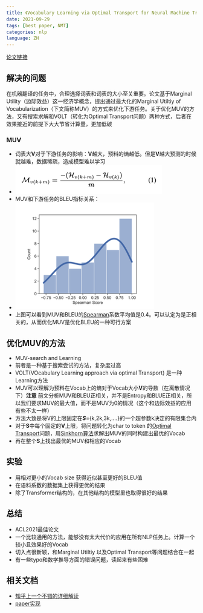 ```yaml
---
title: 《Vocabulary Learning via Optimal Transport for Neural Machine Translation》
date: 2021-09-29
tags: [best paper, NMT]
categories: nlp
language: ZH
---
```


[论文链接](https://arxiv.org/abs/2012.15671)

## 解决的问题
在机器翻译的任务中，合理选择词表和词表的大小至关重要。论文基于Marginal Utility（边际效益）这一经济学概念，提出通过最大化的Marginal Utiltiy of Vocabularization（下文简称MUV）的方式来优化下游任务。关于优化MUV的方法，又有搜索求解和VOLT（转化为Optimal Transport问题）两种方式，后者在效果接近的前提下大大节省计算量，更加低碳

<!--more-->
### MUV
- 词表大**V**对于下游任务的影响：**V**越大，预料的熵越低。但是**V**越大预测的时候就越难，数据稀疏，造成模型难以学习
- ![image-20211110150410682](/images/volt-muv.png)
- MUV和下游任务的BLEU指标关系：
- ![image-20211110150611472](/images/volt-muv-bleu.png)
- 上图可以看到MUV和BLEU的[Spearman](https://www.statstutor.ac.uk/resources/uploaded/spearmans.pdf)系数平均值是0.4。可以认定为是正相关的，从而优化MUV是优化BLEU的一种可行方案

## 优化MUV的方法

- MUV-search and Learning
- 前者是一种基于搜索尝试的方法，复杂度过高
- VOLT(VOcabulary Learning approach via optimal Transport) 是一种Learning方法
- MUV可以理解为预料在Vocab上的熵对于Vocab大小**V**的导数（在离散情况下）**注意** 前文分析MUV和BLEU正相关，并不是Entropy和BLUE正相关，所以我们要求MUV的最大值，而不是MUV为0的情况（这个和边际效益的应用有些不太一样）
- 方法大致是将V的上限固定在***S***={k,2k,3k,....}的一个超参数k决定的有限集合内
- 对于**S**中每个固定的**V**上限，将问题转化为char to token 的[Optimal Transport](https://zhuanlan.zhihu.com/p/82424946)问题，用[Sinkhorn算法](https://en.wikipedia.org/wiki/Sinkhorn%27s_theorem)求解出MUV的同时构建出最优的Vocab
- 再在整个**S**上找出最优的MUV和相应的Vocab

## 实验
- 用相对更小的Vocab size 获得近似甚至更好的BLEU值
- 在语料系数的数据集上获得更优的结果
- 除了Transformer结构的，在其他结构的模型里也取得很好的结果

## 总结
- ACL2021最佳论文
- 一个比较通用的方法，能够没有太大代价的应用在所有NLP任务上。计算一个较小且效果好的Vocab
- 切入点很新颖，和Marginal Utiltiy 以及Optimal Transport等问题结合在一起
- 有一些typo和数学推导方面的错误问题，读起来有些困难

## 相关文档
- [知乎上一个不错的详细解读](https://zhuanlan.zhihu.com/p/390978613)
- [paper实现](https://github.com/Jingjing-NLP/VOLT)
